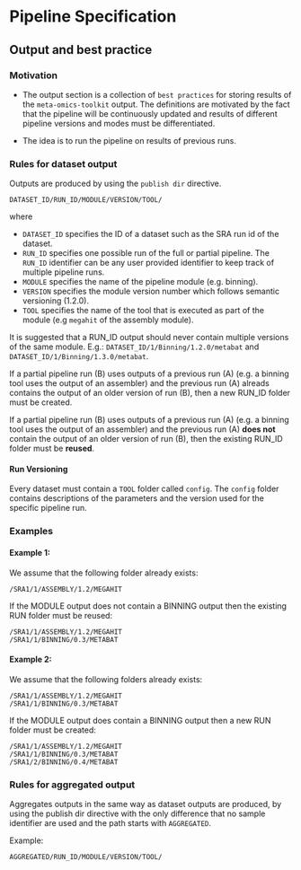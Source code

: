 # Pipeline Specification

## Output and best practice

### Motivation

* The output section is a collection of `best practices` for storing results of the `meta-omics-toolkit` output.
The definitions are motivated by the fact that the pipeline will be continuously updated and results of different pipeline
versions and modes must be differentiated.

* The idea is to run the pipeline on results of previous runs.

### Rules for dataset output

Outputs are produced by using the `publish dir` directive.

```
DATASET_ID/RUN_ID/MODULE/VERSION/TOOL/
```
where
   * `DATASET_ID` specifies the ID of a dataset such as the SRA run id of the dataset.
   * `RUN_ID` specifies one possible run of the full or partial pipeline. The `RUN_ID` identifier can be any user provided identifier to keep track of multiple pipeline runs.
   * `MODULE` specifies the name of the pipeline module (e.g. binning).
   * `VERSION` specifies the module version number which follows semantic versioning (1.2.0).
   * `TOOL` specifies the name of the tool that is executed as part of the module (e.g `megahit` of the assembly module).

It is suggested that a RUN_ID output should never contain multiple versions of the same module. E.g.: 
`DATASET_ID/1/Binning/1.2.0/metabat` and `DATASET_ID/1/Binning/1.3.0/metabat`.

If a partial pipeline run (B) uses outputs of a previous run (A) (e.g. a binning tool uses the output of an assembler) and the previous run (A) alreads contains
the output of an older version of run (B), then a new RUN_ID folder must be created.

If a partial pipeline run (B) uses outputs of a previous run (A) (e.g. a binning tool uses the output of an assembler) and the previous run (A) **does not** contain
the output of an older version of run (B), then the existing RUN_ID folder must be **reused**.

#### Run Versioning

Every dataset must contain a `TOOL` folder called `config`. The `config` folder contains descriptions of the parameters and the version used for the specific pipeline run.

### Examples

#### Example 1:

We assume that the following folder already exists:

```
/SRA1/1/ASSEMBLY/1.2/MEGAHIT
```


If the MODULE output does not contain a BINNING output then the existing RUN folder must be reused:

```
/SRA1/1/ASSEMBLY/1.2/MEGAHIT
/SRA1/1/BINNING/0.3/METABAT
```

#### Example 2:

We assume that the following folders already exists:

```
/SRA1/1/ASSEMBLY/1.2/MEGAHIT
/SRA1/1/BINNING/0.3/METABAT
```

If the MODULE output does contain a BINNING output then a new RUN folder must be created:

```
/SRA1/1/ASSEMBLY/1.2/MEGAHIT
/SRA1/1/BINNING/0.3/METABAT
/SRA1/2/BINNING/0.4/METABAT
```

### Rules for aggregated output

Aggregates outputs in the same way as dataset outputs are produced, by using the publish dir directive with the only difference that no
sample identifier are used and the path starts with `AGGREGATED`.

Example:

```
AGGREGATED/RUN_ID/MODULE/VERSION/TOOL/
```

